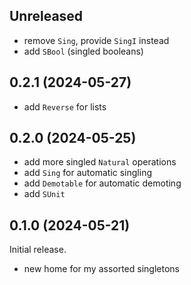 ## Unreleased
* remove `Sing`, provide `SingI` instead
* add `SBool` (singled booleans)

## 0.2.1 (2024-05-27)
* add `Reverse` for lists

## 0.2.0 (2024-05-25)
* add more singled `Natural` operations
* add `Sing` for automatic singling
* add `Demotable` for automatic demoting
* add `SUnit`

## 0.1.0 (2024-05-21)
Initial release.

* new home for my assorted singletons
